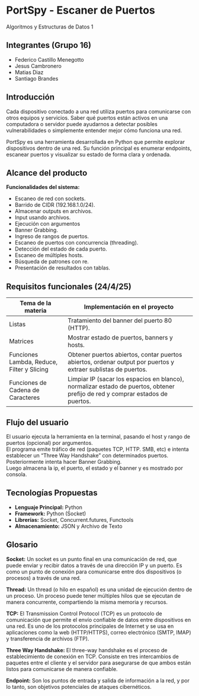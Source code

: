 # PortSpy - Escaner de Puertos
Algoritmos y Estructuras de Datos 1

## Integrantes (Grupo 16)
- Federico Castillo Menegotto  
- Jesus Cambronero  
- Matias Diaz  
- Santiago Brandes  

## Introducción
Cada dispositivo conectado a una red utiliza puertos para comunicarse con otros equipos y servicios. Saber qué puertos están activos en una computadora o servidor puede ayudarnos a detectar posibles vulnerabilidades o simplemente entender mejor cómo funciona una red.

PortSpy es una herramienta desarrollada en Python que permite explorar dispositivos dentro de una red. Su función principal es enumerar endpoints, escanear puertos y visualizar su estado de forma clara y ordenada.

## Alcance del producto
**Funcionalidades del sistema:**
- Escaneo de red con sockets.
- Barrido de CIDR (192.168.1.0/24). 
- Almacenar outputs en archivos. 
- Input usando archivos.
- Ejecución con argumentos
- Banner Grabbing.
- Ingreso de rangos de puertos.
- Escaneo de puertos con concurrencia (threading).
- Detección del estado de cada puerto.
- Escaneo de múltiples hosts.
- Búsqueda de patrones con re.
- Presentación de resultados con tablas.

## Requisitos funcionales (24/4/25)

| Tema de la materia                          | Implementación en el proyecto                                                                 |
|--------------------------------------------|-----------------------------------------------------------------------------------------------|
| Listas                                      | Tratamiento del banner del puerto 80 (HTTP).                                                  |
| Matrices                                    | Mostrar estado de puertos, banners y hosts.                                                   |
| Funciones Lambda, Reduce, Filter y Slicing | Obtener puertos abiertos, contar puertos abiertos, ordenar output por puertos y extraer sublistas de puertos. |
| Funciones de Cadena de Caracteres          | Limpiar IP (sacar los espacios en blanco), normalizar estado de puertos, obtener prefijo de red y comprar estados de puertos. |

## Flujo del usuario
El usuario ejecuta la herramienta en la terminal, pasando el host y rango de puertos (opcional) por argumentos.  
El programa emite tráfico de red (paquetes TCP, HTTP. SMB, etc) e intenta establecer un “Three Way Handshake” con determinados puertos.  
Posteriormente intenta hacer Banner Grabbing.  
Luego almacena la ip, el puerto, el estado y el banner y es mostrado por consola.

## Tecnologías Propuestas
- **Lenguaje Principal:** Python  
- **Framework:** Python (Socket)  
- **Librerías:** Socket, Concurrent.futures, Functools  
- **Almacenamiento:** JSON y Archivo de Texto

## Glosario
**Socket:** Un socket es un punto final en una comunicación de red, que puede enviar y recibir datos a través de una dirección IP y un puerto. Es como un punto de conexión para comunicarse entre dos dispositivos (o procesos) a través de una red.

**Thread:** Un thread (o hilo en español) es una unidad de ejecución dentro de un proceso. Un proceso puede tener múltiples hilos que se ejecutan de manera concurrente, compartiendo la misma memoria y recursos.

**TCP:** El Transmission Control Protocol (TCP) es un protocolo de comunicación que permite el envío confiable de datos entre dispositivos en una red. Es uno de los protocolos principales de Internet y se usa en aplicaciones como la web (HTTP/HTTPS), correo electrónico (SMTP, IMAP) y transferencia de archivos (FTP).

**Three Way Handshake:** El three-way handshake es el proceso de establecimiento de conexión en TCP. Consiste en tres intercambios de paquetes entre el cliente y el servidor para asegurarse de que ambos están listos para comunicarse de manera confiable.

**Endpoint:** Son los puntos de entrada y salida de información a la red, y por lo tanto, son objetivos potenciales de ataques cibernéticos. 

